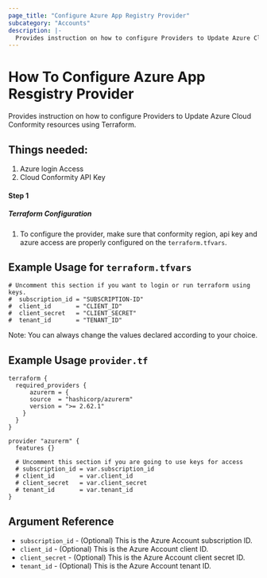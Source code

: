 ```yaml
---
page_title: "Configure Azure App Registry Provider"
subcategory: "Accounts"
description: |-
  Provides instruction on how to configure Providers to Update Azure Cloud Conformity resources using Terraform.
---
```


# How To Configure Azure App Resgistry Provider
Provides instruction on how to configure Providers to Update Azure Cloud Conformity resources using Terraform.

## Things needed:
1. Azure login Access
2. Cloud Conformity API Key

#### Step 1

##### Terraform Configuration

1. To configure the provider, make sure that conformity region, api key and azure access are properly configured on the `terraform.tfvars`.

## Example Usage for `terraform.tfvars`
```hcl
# Uncomment this section if you want to login or run terraform using keys.
#  subscription_id = "SUBSCRIPTION-ID"
#  client_id       = "CLIENT_ID"
#  client_secret   = "CLIENT_SECRET"
#  tenant_id       = "TENANT_ID"
```
Note: You can always change the values declared according to your choice.

## Example Usage `provider.tf`
```hcl
terraform {
  required_providers {
      azurerm = {
      source  = "hashicorp/azurerm"
      version = ">= 2.62.1"
    }
  }
}

provider "azurerm" {
  features {}

  # Uncomment this section if you are going to use keys for access
  # subscription_id = var.subscription_id
  # client_id       = var.client_id
  # client_secret   = var.client_secret
  # tenant_id       = var.tenant_id
}
```

## Argument Reference
 - `subscription_id` - (Optional) This is the Azure Account subscription ID. 
 - `client_id` - (Optional) This is the Azure Account client ID. 
 - `client_secret` - (Optional) This is the Azure Account client secret ID. 
 - `tenant_id` - (Optional) This is the Azure Account tenant ID. 